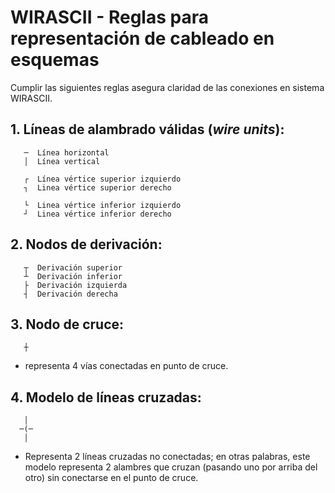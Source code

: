 # WIRASCII - Reglas para representación de cableado en esquemas

Cumplir las siguientes reglas asegura claridad de las conexiones en sistema WIRASCII.

## 1. Líneas de alambrado válidas (*wire units*):
```
   ─  Línea horizontal  
   │  Línea vertical

   ┌  Línea vértice superior izquierdo
   ┐  Linea vértice superior derecho
     
   └  Linea vértice inferior izquierdo
   ┘  Linea vértice inferior derecho
```
## 2. Nodos de derivación:
```   
   ┬  Derivación superior  
   ┴  Derivación inferior  
   ├  Derivación izquierda  
   ┤  Derivación derecha
```
## 3. Nodo de cruce:
```
   ┼
```
- representa 4 vías conectadas en punto de cruce.

## 4. Modelo de líneas cruzadas:
```
   │
  ─(─
   │
```
- Representa 2 líneas cruzadas no conectadas; en otras palabras, este modelo representa 2 alambres que cruzan (pasando uno por arriba del otro) sin conectarse en el punto de cruce.